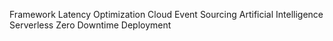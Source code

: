 Framework Latency Optimization Cloud Event Sourcing Artificial Intelligence Serverless Zero Downtime Deployment
